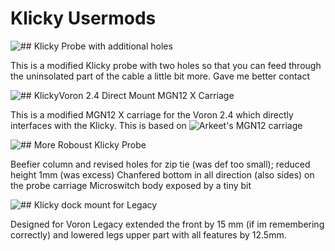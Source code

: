 # Klicky Usermods

![## Klicky Probe with additional holes](./StefanRaatz/)

This is a modified Klicky probe with two holes so that you can feed through the uninsolated part of the cable a little bit more.
Gave me better contact

![## KlickyVoron 2.4 Direct Mount MGN12 X Carriage](./bluedragonx/)

This is a modified MGN12 X carriage for the Voron 2.4 which directly interfaces
with the Klicky. This is based on ![Arkeet's MGN12 carriage](https://github.com/VoronDesign/VoronUsers/tree/master/printer_mods/arkeet/mgn12)

![## More Roboust Klicky Probe](./oc_geek/)

Beefier column and revised holes for zip tie (was def too small); reduced height 1mm (was excess)
Chanfered bottom in all direction (also sides) on the probe carriage
Microswitch body exposed by a tiny bit

![## Klicky dock mount for Legacy](./oc_geek/)

Designed for Voron Legacy
extended the front by 15 mm (if im remembering correctly) and lowered legs upper part with all features by 12.5mm.